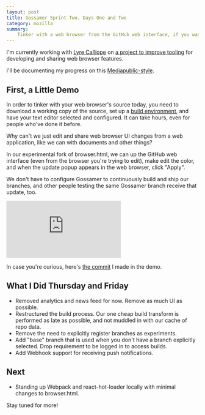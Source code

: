 ```yaml
---
layout: post
title: Gossamer Sprint Two, Days One and Two
category: mozilla
summary:
    Tinker with a web browser from the GitHub web interface, if you want.
---
```


I'm currently working with [Lyre Calliope](https://twitter.com/CaptainCalliope) on [a project to improve tooling](/mozilla/2015/07/02/gossamer.html) for developing and sharing web browser features. 

I'll be documenting my progress on this [Mediapublic-style](http://melodykramer.github.io/2015/05/04/mediapublic-day-one/).

## First, a Little Demo

In order to tinker with your web browser's source today, you need to download a working copy of the source, set up a [build environment](https://developer.mozilla.org/en-US/docs/Mozilla/Developer_guide/Build_Instructions), and have your text editor selected and configured. It can take hours, even for people who've done it before.

Why can't we just edit and share web browser UI changes from a web application, like we can with documents and other things?

In our experimental fork of browser.html, we can up the GitHub web interface (even from the browser you're trying to edit), make edit the color, and when the update popup appears in the web browser, click "Apply".

We don't have to configure Gossamer to continuously build and ship our branches, and other people testing the same Gossamer branch receive that update, too.

<div class="embed-responsive embed-responsive-16by9">
<iframe class="embed-responsive-item" src="https://www.youtube.com/embed/j-jnd1sXsEE?controls=0&showinfo=0&rel=0" frameborder="0" allowfullscreen></iframe>
</div>

In case you're curious, here's [the commit](https://github.com/hellojwilde/gossamer/commit/3b7f8dfaff13773e670b718b771e4c10da8e7721) I made in the demo.

## What I Did Thursday and Friday

- Removed analytics and news feed for now. Remove as much UI as possible.
- Restructured the build process. Our one cheap build transform is performed as late as possible, and not muddled in with our cache of repo data.
- Remove the need to explicitly register branches as experiments.
- Add "base" branch that is used when you don't have a branch explicitly selected. Drop requirement to be logged in to access builds.
- Add Webhook support for receiving push notifications.

## Next

- Standing up Webpack and react-hot-loader locally with minimal changes to browser.html.

Stay tuned for more!

